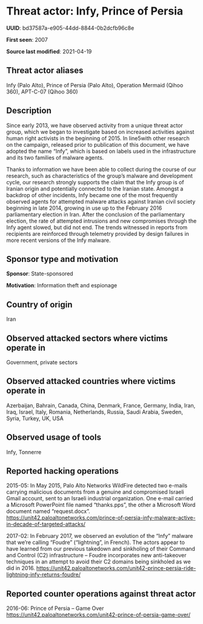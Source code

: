 # Threat actor: Infy, Prince of Persia

**UUID**: bd37587a-e905-44dd-8844-0b2dcfb96c8e

**First seen**: 2007

**Source last modified**: 2021-04-19

## Threat actor aliases

Infy (Palo Alto), Prince of Persia (Palo Alto), Operation Mermaid (Qihoo 360), APT-C-07 (Qihoo 360)

## Description

Since early 2013, we have observed activity from a unique threat actor group, which we began to investigate based on increased activities against human right activists in the beginning of 2015. In line5with other research on the campaign, released prior to publication of this document, we have adopted the name “Infy”, which is based on labels used in the infrastructure and its two families of malware agents.

Thanks to information we have been able to collect during the course of our research, such as characteristics of the group’s malware and development cycle, our research strongly supports the claim that the Infy group is of Iranian origin and potentially connected to the Iranian state. Amongst a backdrop of other incidents, Infy became one of the most frequently observed agents for attempted malware attacks against Iranian civil society beginning in late 2014, growing in use up to the February 2016 parliamentary election in Iran. After the conclusion of the parliamentary election, the rate of attempted intrusions and new compromises through the Infy agent slowed, but did not end. The trends witnessed in reports from recipients are reinforced through telemetry provided by design failures in more recent versions of the Infy malware.

## Sponsor type and motivation

**Sponsor**: State-sponsored

**Motivation**: Information theft and espionage


## Country of origin

Iran

## Observed attacked sectors where victims operate in

Government, private sectors

## Observed attacked countries where victims operate in

Azerbaijan, Bahrain, Canada, China, Denmark, France, Germany, India, Iran, Iraq, Israel, Italy, Romania, Netherlands, Russia, Saudi Arabia, Sweden, Syria, Turkey, UK, USA

## Observed usage of tools

Infy, Tonnerre

## Reported hacking operations

2015-05: In May 2015, Palo Alto Networks WildFire detected two e-mails carrying malicious documents from a genuine and compromised Israeli Gmail account, sent to an Israeli industrial organization. One e-mail carried a Microsoft PowerPoint file named “thanks.pps”, the other a Microsoft Word document named “request.docx”.
https://unit42.paloaltonetworks.com/prince-of-persia-infy-malware-active-in-decade-of-targeted-attacks/

2017-02: In February 2017, we observed an evolution of the “Infy” malware that we’re calling “Foudre” (“lightning”, in French). The actors appear to have learned from our previous takedown and sinkholing of their Command and Control (C2) infrastructure – Foudre incorporates new anti-takeover techniques in an attempt to avoid their C2 domains being sinkholed as we did in 2016.
https://unit42.paloaltonetworks.com/unit42-prince-persia-ride-lightning-infy-returns-foudre/

## Reported counter operations against threat actor

2016-06: Prince of Persia – Game Over
https://unit42.paloaltonetworks.com/unit42-prince-of-persia-game-over/



